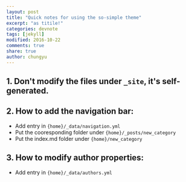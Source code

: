 ```yaml
---
layout: post
title: "Quick notes for using the so-simple theme"
excerpt: "as titile!"
categories: devnote
tags: [jekyll]
modified: 2016-10-22
comments: true
share: true
author: chungyu
---
```


## 1. Don't modify the files under `_site`, it's self-generated.

## 2. How to add the navigation bar:

* Add entry in `{home}/_data/navigation.yml`
* Put the cooresponding folder under `{home}/_posts/new_category`
* Put the index.md folder under `{home}/new_category`

## 3. How to modify author properties:

* Add entry in `{home}/_data/authors.yml`